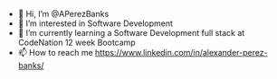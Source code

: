 - 👋 Hi, I’m @APerezBanks
- 👀 I’m interested in Software Development
- 🌱 I’m currently learning a Software Development full stack at CodeNation 12 week Bootcamp
- 📫 How to reach me https://www.linkedin.com/in/alexander-perez-banks/

<!---
APerezBanks/APerezBanks is a ✨ special ✨ repository because its `README.md` (this file) appears on your GitHub profile.
You can click the Preview link to take a look at your changes.
--->
